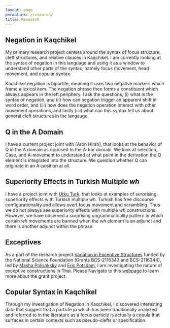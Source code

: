 ```yaml
---
layout: page
permalink: /research/
title: Research
---
```



## Negation in Kaqchikel

My primary research project centers around the syntax of focus structure, cleft structures, and relative clauses in Kaqchikel. I am currently looking at the syntax of negation in this language and using it as a window to understand other parts of the syntax, namely focus movement, head movement, and copular syntax. 

Kaqchikel negation is bipartite, meaning it uses two negative markers which frame a lexical item. The negation phrase then forms a constituent which always appears in the left periphery. I ask the questions, (i) what is the syntax of negation, and (ii) how can negation trigger an apparent shift in word order, and (iii) how does the negation operation interact with other movement operations, and lastly (iiii) what can this syntax tell us about general cleft structures in the langauge.


## Q in the A Domain 

I have a current project joint with [Aron Hirsh], that looks at the behavior of Q in the A domain as opposed to the A-bar domain. We look at selection, Case, and A-movement to understand at what point in the derivation the Q element is integrated into the structure. We question whether Q can originate in an A-position at all. 

## Superiority Effects in Turkish Multiple *wh*

I have a project joint with [Utku Turk], that looks at examples of surprising superiority effects with Turkish multiple *wh*. Turkish has free discourse configurationality and allows overt focus movement and scrambling. Thus we do not always see superiority effects with multiple *wh* constructions. However, we have observed a surprising ungrammaticality pattern in which certain *wh* movements are banned when the *wh* element is an adjunct and there is another adjunct within the phrase. 

## Exceptives

As a part of the research project [Variation in Exceptive Structures] funded by the National Science Foundation (Grants BCS-2116343 and BCS-2116344), led by [Masha Polisnksky] and [Eric Potsdam], I am investigating the nature of exceptive constructions in Thai. Please Navigate to this [webpage] to learn more about the grant project.

## Copular Syntax in Kaqchikel

Through my investigation of Negation in Kaqchikel, I discovered interesting data that suggest that a particle *ja* which has been traditionally analyzed and referred to in the literature as a focus particle is actually a copula that surfaces in certain contexts such as pseudo-clefts or specification. 


[Utku Turk]: https://utkuturk.com/
[Variation in Exceptive Structures]: https://exceptives.lin.ufl.edu/
[webpage]: https://exceptives.lin.ufl.edu/the-language-sample/
[Aron Hirsch]: https://sites.google.com/view/aronhirsch/home?authuser=0
[Eric Potsdam]: https://people.clas.ufl.edu/potsdam/
[Masha Polisnksky]: https://www.mariapolinsky.com/about-me/
